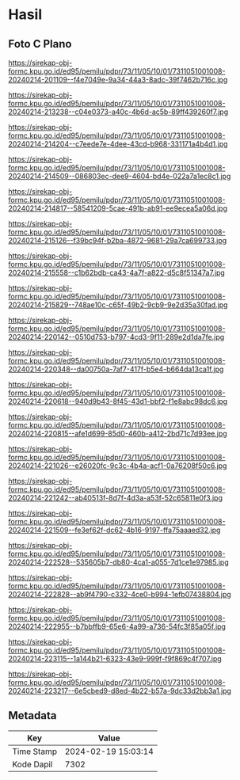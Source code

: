 # Hasil

## Foto C Plano

https://sirekap-obj-formc.kpu.go.id/ed95/pemilu/pdpr/73/11/05/10/01/7311051001008-20240214-201109--f4e7049e-9a34-44a3-8adc-39f7462b716c.jpg

https://sirekap-obj-formc.kpu.go.id/ed95/pemilu/pdpr/73/11/05/10/01/7311051001008-20240214-213238--c04e0373-a40c-4b6d-ac5b-89ff439260f7.jpg

https://sirekap-obj-formc.kpu.go.id/ed95/pemilu/pdpr/73/11/05/10/01/7311051001008-20240214-214204--c7eede7e-4dee-43cd-b968-331171a4b4d1.jpg

https://sirekap-obj-formc.kpu.go.id/ed95/pemilu/pdpr/73/11/05/10/01/7311051001008-20240214-214509--086803ec-dee9-4604-bd4e-022a7a1ec8c1.jpg

https://sirekap-obj-formc.kpu.go.id/ed95/pemilu/pdpr/73/11/05/10/01/7311051001008-20240214-214817--58541209-5cae-491b-ab91-ee9ecea5a06d.jpg

https://sirekap-obj-formc.kpu.go.id/ed95/pemilu/pdpr/73/11/05/10/01/7311051001008-20240214-215126--f39bc94f-b2ba-4872-9681-29a7ca699733.jpg

https://sirekap-obj-formc.kpu.go.id/ed95/pemilu/pdpr/73/11/05/10/01/7311051001008-20240214-215558--c1b62bdb-ca43-4a7f-a822-d5c8f51347a7.jpg

https://sirekap-obj-formc.kpu.go.id/ed95/pemilu/pdpr/73/11/05/10/01/7311051001008-20240214-215829--748ae10c-c65f-49b2-9cb9-9e2d35a30fad.jpg

https://sirekap-obj-formc.kpu.go.id/ed95/pemilu/pdpr/73/11/05/10/01/7311051001008-20240214-220142--0510d753-b797-4cd3-9f11-289e2d1da7fe.jpg

https://sirekap-obj-formc.kpu.go.id/ed95/pemilu/pdpr/73/11/05/10/01/7311051001008-20240214-220348--da00750a-7af7-417f-b5e4-b664da13ca1f.jpg

https://sirekap-obj-formc.kpu.go.id/ed95/pemilu/pdpr/73/11/05/10/01/7311051001008-20240214-220618--940d9b43-8f45-43d1-bbf2-f1e8abc98dc6.jpg

https://sirekap-obj-formc.kpu.go.id/ed95/pemilu/pdpr/73/11/05/10/01/7311051001008-20240214-220815--afe1d699-85d0-460b-a412-2bd71c7d93ee.jpg

https://sirekap-obj-formc.kpu.go.id/ed95/pemilu/pdpr/73/11/05/10/01/7311051001008-20240214-221026--e26020fc-9c3c-4b4a-acf1-0a76208f50c6.jpg

https://sirekap-obj-formc.kpu.go.id/ed95/pemilu/pdpr/73/11/05/10/01/7311051001008-20240214-221242--ab40513f-8d7f-4d3a-a53f-52c65811e0f3.jpg

https://sirekap-obj-formc.kpu.go.id/ed95/pemilu/pdpr/73/11/05/10/01/7311051001008-20240214-221509--fe3ef62f-dc62-4b16-9197-ffa75aaaed32.jpg

https://sirekap-obj-formc.kpu.go.id/ed95/pemilu/pdpr/73/11/05/10/01/7311051001008-20240214-222528--535605b7-db80-4ca1-a055-7d1ce1e97985.jpg

https://sirekap-obj-formc.kpu.go.id/ed95/pemilu/pdpr/73/11/05/10/01/7311051001008-20240214-222828--ab9f4790-c332-4ce0-b994-1efb07438804.jpg

https://sirekap-obj-formc.kpu.go.id/ed95/pemilu/pdpr/73/11/05/10/01/7311051001008-20240214-222955--b7bbffb9-65e6-4a99-a736-54fc3f85a05f.jpg

https://sirekap-obj-formc.kpu.go.id/ed95/pemilu/pdpr/73/11/05/10/01/7311051001008-20240214-223115--1a144b21-6323-43e9-999f-f9f869c4f707.jpg

https://sirekap-obj-formc.kpu.go.id/ed95/pemilu/pdpr/73/11/05/10/01/7311051001008-20240214-223217--6e5cbed9-d8ed-4b22-b57a-9dc33d2bb3a1.jpg


## Metadata

| Key        | Value               |
| ---------- | ------------------- |
| Time Stamp | 2024-02-19 15:03:14 |
| Kode Dapil | 7302                |



